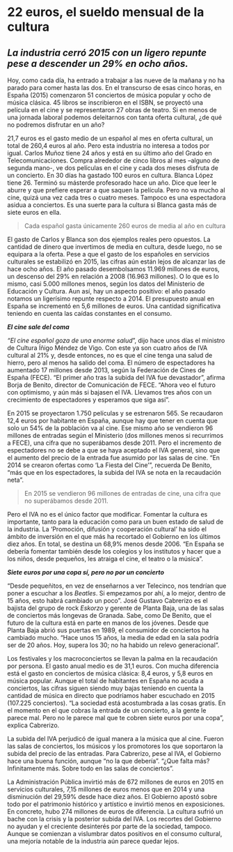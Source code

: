 22 euros, el sueldo mensual de la cultura
=====
*_La industria cerró 2015 con un ligero repunte pese a descender un 29% en ocho años._*
----
Hoy, como cada día, ha entrado a trabajar a las nueve de la mañana y no ha parado para comer hasta las dos. En el transcurso de esas cinco horas, en España (2015) comenzaron 51 conciertos de música popular y ocho de música clásica. 45 libros se inscribieron en el ISBN, se proyectó una película en el cine y se representaron 27 obras de teatro. Si en menos de una jornada laboral podemos deleitarnos con tanta oferta cultural, ¿de qué no podremos disfrutar en un año?

21,7 euros es el gasto medio de un español al mes en oferta cultural, un total de 260,4 euros al año. Pero esta industria no interesa a todos por igual.  Carlos Muñoz tiene 24 años y está en su último año del Grado en Telecomunicaciones. Compra alrededor de cinco libros al mes –alguno de segunda mano-, ve dos películas en el cine y cada dos meses disfruta de un concierto. En 30 días ha gastado 100 euros en cultura. Blanca López tiene 26. Terminó su másterde profesorado hace un año. Dice que leer le aburre y que prefiere esperar a que saquen la película. Pero no va mucho al cine, quizá una vez cada tres o cuatro meses. Tampoco es una espectadora asidua a conciertos. Es una suerte para la cultura si Blanca gasta más de siete euros en ella. 

>Cada español gasta únicamente 260 euros 
de media al año en cultura

El gasto de Carlos y Blanca son dos ejemplos reales pero opuestos. La cantidad de dinero que invertimos de media en cultura, desde luego, no se equipara a la oferta. Pese a que el gasto de los españoles en servicios culturales se estabilizó en 2015, las cifras aún están lejos de alcanzar las de hace ocho años. El año pasado desembolsamos 11.969 millones de euros, un descenso del 29% en relación a 2008 (16.963 millones). O lo que es lo mismo, casi 5.000 millones menos, según los datos del Ministerio de Educación y Cultura. 
Aun así, hay un aspecto positivo: el año pasado notamos un ligerísimo repunte respecto a 2014. El presupuesto anual en España se incrementó en 5,6 millones de euros. Una cantidad significativa teniendo en cuenta las caídas constantes en el consumo.


***El cine sale del coma***

*“El cine español goza de una enorme salud*”, dijo hace unos días el ministro de Cultura Íñigo Méndez de Vigo. Con este ya son cuatro años de IVA cultural al 21% y, desde entonces, no es que el cine tenga una salud de hierro, pero al menos ha salido del coma. El número de espectadores ha aumentado 17 millones desde 2013, según la Federación de Cines de España (FECE). “El primer año tras la subida del IVA fue devastador”, afirma Borja de Benito, director de Comunicación de FECE. “Ahora veo el futuro con optimismo, y aún más si bajasen el IVA. Llevamos tres años con un crecimiento de espectadores y esperamos que siga así”.

En 2015 se proyectaron 1.750 películas y se estrenaron 565. Se recaudaron 12,4 euros por habitante en España, aunque hay que tener en cuenta que solo un 54% de la población va al cine. Ese mismo año se vendieron 96 millones de entradas según el Ministerio (dos millones menos si recurrimos a FECE), una cifra que no superábamos desde 2011. Pero el incremento de espectadores no se debe a que se haya aceptado el IVA general, sino que el aumento del precio de la entrada fue asumido por las salas de cine. “En 2014 se crearon ofertas como ‘La Fiesta del Cine’”, recuerda De Benito, “más que en los espectadores, la subida del IVA se nota en la recaudación neta”.

>En 2015 se vendieron 96 millones de entradas de cine, 
una cifra que no superábamos desde 2011.

Pero el IVA no es el único factor que modificar. Fomentar la cultura es importante, tanto para la educación como para un buen estado de salud de la industria. La ‘Promoción, difusión y cooperación cultural’ ha sido el ámbito de inversión en el que más ha recortado el Gobierno en los últimos diez años. En total, se destina un 68,9% menos desde 2006. “En España se debería fomentar también desde los colegios y los institutos y hacer que a los niños, desde pequeños, les atraiga el cine, el teatro o la música”.

***Siete euros por una copa sí, pero no por un concierto***

“Desde pequeñitos, en vez de enseñarnos a ver Telecinco, nos tendrían que poner a escuchar a los _Beatles_. Si empezamos por ahí, a lo mejor, dentro de 15 años, esto habrá cambiado un poco”. José Gustavo Cabrerizo es el bajista del grupo de rock _Eskorzo_ y gerente de Planta Baja, una de las salas de conciertos más longevas de Granada. Sabe, como De Benito, que el futuro de la cultura está en parte en manos de los jóvenes. Desde que Planta Baja abrió sus puertas en 1989, el consumidor de conciertos ha cambiado mucho. “Hace unos 15 años, la media de edad en la sala podría ser de 20 años. Hoy, supera los 30; no ha habido un relevo generacional”. 

Los festivales y los macroconciertos se llevan la palma en la recaudación por persona. El gasto anual medio es de 31,1 euros. Con mucha diferencia está el gasto en conciertos de música clásica: 8,4 euros, y 5,8 euros en música popular. Aunque el total de habitantes en España no acuda a conciertos, las cifras siguen siendo muy bajas teniendo en cuenta la cantidad de música en directo que podríamos haber escuchado en 2015 (107.225 conciertos). “La sociedad está acostumbrada a las cosas gratis. En el momento en el que cobras la entrada de un concierto, a la gente le parece mal. Pero no le parece mal que te cobren siete euros por una copa”, explica Cabrerizo. 

La subida del IVA perjudicó de igual manera a la música que al cine. Fueron las salas de conciertos, los músicos y los promotores los que soportaron la subida del precio de las entradas. Para Cabrerizo, pese al IVA, el Gobierno hace una buena función, aunque “no la que debería”. “¿Que falta más? Infinitamente más. Sobre todo en las salas de conciertos”. 

La Administración Pública invirtió más de 672 millones de euros en 2015 en servicios culturales, 7,15 millones de euros menos que en 2014 y una disminución del 29,59% desde hace diez años.  El Gobierno apostó sobre todo por el patrimonio histórico y artístico e invirtió menos en exposiciones. En concreto, hubo 274 millones de euros de diferencia. La cultura sufrió un bache con la crisis y la posterior subida del IVA. Los recortes del Gobierno no ayudan y el creciente desinterés por parte de la sociedad, tampoco. Aunque se comienzan a vislumbrar datos positivos en el consumo cultural, una mejoría  notable de la industria aún parece quedar lejos.